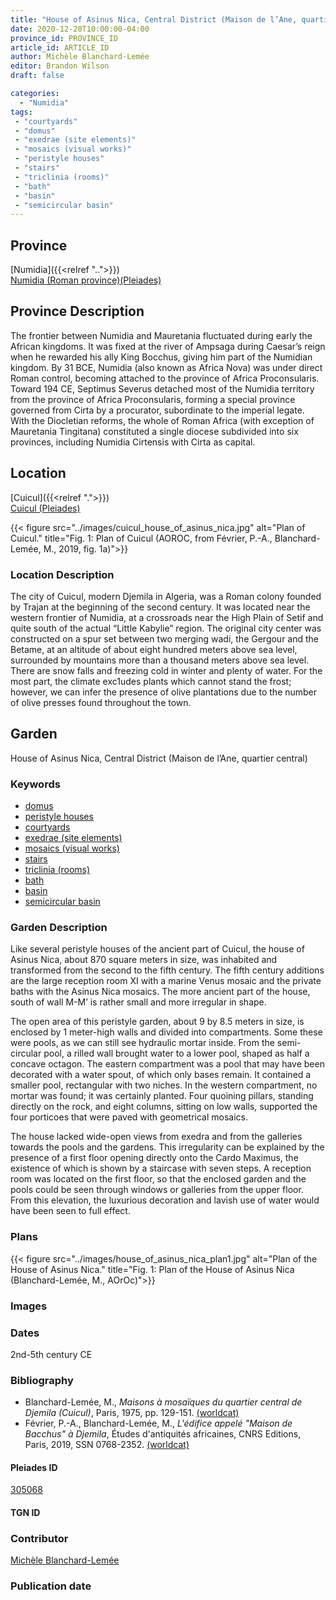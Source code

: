 ```yaml
---
title: "House of Asinus Nica, Central District (Maison de l’Ane, quartier central)"
date: 2020-12-20T10:00:00-04:00
province_id: PROVINCE_ID
article_id: ARTICLE_ID
author: Michèle Blanchard-Lemée
editor: Brandon Wilson
draft: false

categories:
  - "Numidia"
tags:
 - "courtyards"
 - "domus"
 - "exedrae (site elements)"
 - "mosaics (visual works)"
 - "peristyle houses"
 - "stairs"
 - "triclinia (rooms)"
 - "bath"
 - "basin"
 - "semicircular basin"
---
```


## Province

[Numidia]({{<relref "..">}}) \
[Numidia (Roman province)(Pleiades)](https://pleiades.stoa.org/places/981539)

## Province Description

The frontier between Numidia and Mauretania fluctuated during early the African kingdoms. It was fixed at the river of Ampsaga during Caesar’s reign when he rewarded his ally King Bocchus, giving him part of the Numidian kingdom. By 31 BCE, Numidia (also known as Africa Nova) was under direct Roman control, becoming attached to the province of Africa Proconsularis. Toward 194 CE, Septimus Severus detached most of the Numidia territory from the province of Africa Proconsularis, forming a special province governed from Cirta by a procurator, subordinate to the imperial legate. With the Diocletian reforms, the whole of Roman Africa (with exception of Mauretania Tingitana) constituted a single diocese subdivided into six provinces, including Numidia Cirtensis with Cirta as capital.

## Location

[Cuicul]({{<relref ".">}}) \
[Cuicul (Pleiades)](https://pleiades.stoa.org/places/305068)

{{< figure src="../images/cuicul_house_of_asinus_nica.jpg" alt="Plan of Cuicul." title="Fig. 1: Plan of Cuicul (AOROC, from Février, P.-A., Blanchard-Lemée, M., 2019, fig. 1a)">}}

### Location Description

The city of Cuicul, modern Djemila in Algeria, was a Roman colony founded by Trajan at the beginning of the second century. It was located near the western frontier of Numidia, at a crossroads near the High Plain of Setif and quite south of the actual “Little Kabylie” region. The original city center was constructed on a spur set between two merging wadi, the Gergour and the Betame, at an altitude of about eight hundred meters above sea level, surrounded by mountains more than a thousand meters above sea level. There are snow falls and freezing cold in winter and plenty of water. For the most part, the climate exc1udes plants which cannot stand the frost; however, we can infer the presence of olive plantations due to the number of olive presses found throughout the town.

<!--## Sublocation-->

<!--### Sublocation Description-->

## Garden

House of Asinus Nica, Central District (Maison de l’Ane, quartier central)

### Keywords
- [domus](http://vocab.getty.edu/page/aat/300005506)
- [peristyle houses](http://vocab.getty.edu/page/aat/300005452)
- [courtyards](http://vocab.getty.edu/page/aat/300004095)
- [exedrae (site elements)](http://vocab.getty.edu/page/aat/300081589)
- [mosaics (visual works)](http://vocab.getty.edu/page/aat/300015342)
- [stairs](http://vocab.getty.edu/page/aat/300003228)
- [triclinia (rooms)](http://vocab.getty.edu/page/aat/300004359)
- [bath](#)
- [basin](#)
- [semicircular basin](#)

### Garden Description

Like several peristyle houses of the ancient part of Cuicul, the house of Asinus Nica, about 870 square meters in size, was inhabited and transformed from the second to the fifth century. The fifth century additions are the large reception room XI with a marine Venus mosaic and the private baths with the Asinus Nica mosaics. The more ancient part of the house, south of wall M-M’ is rather small and more irregular in shape.

The open area of this peristyle garden, about 9 by 8.5 meters in size, is enclosed by 1 meter-high walls and divided into compartments. Some these were pools, as we can still see hydraulic mortar inside. From the semi-circular pool, a rilled wall brought water to a lower pool, shaped as half a concave octagon. The eastern compartment was a pool that may have been decorated with a water spout, of which only bases remain. It contained a smaller pool, rectangular with two niches. In the western compartment, no mortar was found; it was certainly planted. Four quoining pillars, standing directly on the rock, and eight columns, sitting on low walls, supported the four porticoes that were paved with geometrical mosaics.

The house lacked wide-open views from exedra and from the galleries towards the pools and the gardens. This irregularity can be explained by the presence of a first floor opening directly onto the Cardo Maximus, the existence of which is shown by a staircase with seven steps. A reception room was located on the first floor, so that the enclosed garden and the pools could be seen through windows or galleries from the upper floor. From this elevation, the luxurious decoration and lavish use of water would have been seen to full effect.

### Plans

{{< figure src="../images/house_of_asinus_nica_plan1.jpg" alt="Plan of the House of Asinus Nica." title="Fig. 1: Plan of the House of Asinus Nica (Blanchard-Lemée, M., AOrOc)">}}

### Images

### Dates

2nd-5th century CE

<!--#### Excavation Dates
-->
### Bibliography
* Blanchard-Lemée, M., *Maisons à mosaïques du quartier central de Djemila (Cuicul)*, Paris, 1975, pp. 129-151. [(worldcat)](http://www.worldcat.org/oclc/461390883)
*  Février, P.-A., Blanchard-Lemée, M., *L'édifice appelé "Maison de Bacchus" à Djemila*, Études d'antiquités africaines, CNRS Editions, Paris, 2019, SSN 0768-2352. [(worldcat)](http://www.worldcat.org/oclc/1090653355)


#### Pleiades ID
[305068](https://pleiades.stoa.org/places/305068)
#### TGN ID

### Contributor

[Michèle Blanchard-Lemée](https://www.persee.fr/authority/396899)

### Publication date

<!--07 July 2020-->

<!--### Related articles-->

<!-- Links to other related articles. Leave blank for now -->
